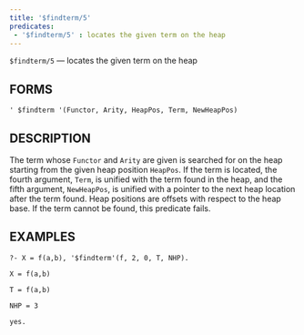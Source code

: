 ```yaml
---
title: '$findterm/5'
predicates:
 - '$findterm/5' : locates the given term on the heap
---
```

`$findterm/5` — locates the given term on the heap

## FORMS
```
' $findterm '(Functor, Arity, HeapPos, Term, NewHeapPos)
```
## DESCRIPTION

The term whose `Functor` and `Arity` are given is searched for on the heap starting from the given heap position `HeapPos`. If the term is located, the fourth argument, `Term`, is unified with the term found in the heap, and the fifth argument, `NewHeapPos`, is unified with a pointer to the next heap location after the term found. Heap positions are offsets with respect to the heap base. If the term cannot be found, this predicate fails.

## EXAMPLES
```
?- X = f(a,b), '$findterm'(f, 2, 0, T, NHP).

X = f(a,b)

T = f(a,b)

NHP = 3

yes.
```

